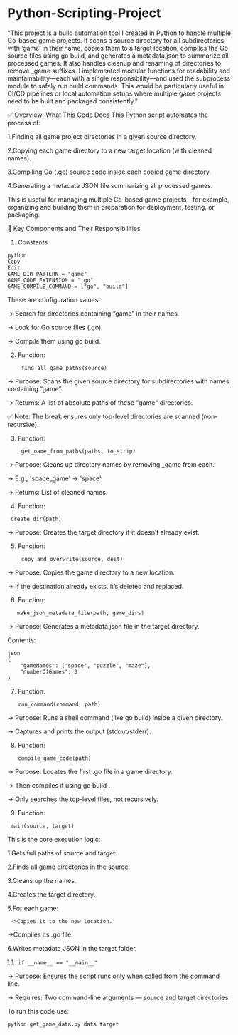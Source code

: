 # Python-Scripting-Project

"This project is a build automation tool I created in Python to handle multiple Go-based game projects. It scans a source directory for all subdirectories with ‘game’ in their name, copies them to a target location, compiles the Go source files using go build, and generates a metadata.json to summarize all processed games. It also handles cleanup and renaming of directories to remove _game suffixes. I implemented modular functions for readability and maintainability—each with a single responsibility—and used the subprocess module to safely run build commands. This would be particularly useful in CI/CD pipelines or local automation setups where multiple game projects need to be built and packaged consistently."

✅ Overview: What This Code Does
This Python script automates the process of:

1.Finding all game project directories in a given source directory.

2.Copying each game directory to a new target location (with cleaned names).

3.Compiling Go (.go) source code inside each copied game directory.

4.Generating a metadata JSON file summarizing all processed games.

This is useful for managing multiple Go-based game projects—for example, organizing and building them in preparation for deployment, testing, or packaging.

🧱 Key Components and Their Responsibilities
1. Constants
~~~
python
Copy
Edit
GAME_DIR_PATTERN = "game"
GAME_CODE_EXTENSION = ".go"
GAME_COMPILE_COMMAND = ["go", "build"]
~~~
These are configuration values:

-> Search for directories containing “game” in their names.

-> Look for Go source files (.go).

-> Compile them using go build.

2. Function:
   ~~~
    find_all_game_paths(source)
   ~~~

-> Purpose: Scans the given source directory for subdirectories with names containing “game”.

-> Returns: A list of absolute paths of these "game" directories.

✅ Note: The break ensures only top-level directories are scanned (non-recursive).

3. Function:
   ~~~
    get_name_from_paths(paths, to_strip)
   ~~~
-> Purpose: Cleans up directory names by removing _game from each.

-> E.g., 'space_game' → 'space'.

-> Returns: List of cleaned names.

4. Function:
~~~
 create_dir(path)
~~~
-> Purpose: Creates the target directory if it doesn’t already exist.

5. Function:
   ~~~
    copy_and_overwrite(source, dest)
   ~~~
-> Purpose: Copies the game directory to a new location.

-> If the destination already exists, it’s deleted and replaced.

6. Function:
~~~
   make_json_metadata_file(path, game_dirs)
~~~
-> Purpose: Generates a metadata.json file in the target directory.

Contents:
~~~
json
{
    "gameNames": ["space", "puzzle", "maze"],
    "numberOfGames": 3
}
~~~
7. Function:
   ~~~
   run_command(command, path)
   ~~~
-> Purpose: Runs a shell command (like go build) inside a given directory.

-> Captures and prints the output (stdout/stderr).

8. Function:
   ~~~
   compile_game_code(path)
   ~~~
-> Purpose: Locates the first .go file in a game directory.

-> Then compiles it using go build <filename>.

-> Only searches the top-level files, not recursively.

9. Function:
~~~
 main(source, target)
~~~
This is the core execution logic:

   1.Gets full paths of source and target.

   2.Finds all game directories in the source.

   3.Cleans up the names.

   4.Creates the target directory.

   5.For each game:

     ->Copies it to the new location.

   ->Compiles its .go file.

   6.Writes metadata JSON in the target folder.

11. ~~~
    if __name__ == "__main__"
    ~~~
-> Purpose: Ensures the script runs only when called from the command line.

-> Requires: Two command-line arguments — source and target directories.

To run this code use:
~~~
python get_game_data.py data target
~~~


